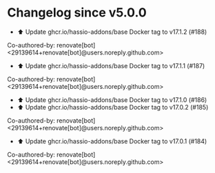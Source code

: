 # Changelog since v5.0.0
- ⬆️ Update ghcr.io/hassio-addons/base Docker tag to v17.1.2 (#188)

Co-authored-by: renovate[bot] <29139614+renovate[bot]@users.noreply.github.com> 
- ⬆️ Update ghcr.io/hassio-addons/base Docker tag to v17.1.1 (#187)

Co-authored-by: renovate[bot] <29139614+renovate[bot]@users.noreply.github.com> 
- ⬆️ Update ghcr.io/hassio-addons/base Docker tag to v17.1.0 (#186) 
- ⬆️ Update ghcr.io/hassio-addons/base Docker tag to v17.0.2 (#185)

Co-authored-by: renovate[bot] <29139614+renovate[bot]@users.noreply.github.com> 
- ⬆️ Update ghcr.io/hassio-addons/base Docker tag to v17.0.1 (#184)

Co-authored-by: renovate[bot] <29139614+renovate[bot]@users.noreply.github.com> 
